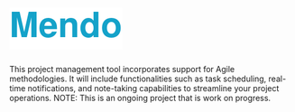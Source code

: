 # ![alt text](mendo.png "Title")
 This project management tool incorporates support for Agile methodologies. It will include functionalities such as task scheduling, real-time notifications, and note-taking capabilities to streamline your project operations.
NOTE: This is an ongoing project that is work on progress.